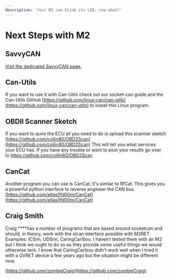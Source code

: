 ```yaml
---
description: 'Your M2 can blink its LED, now what?'
---
```


# Next Steps with M2

## SavvyCAN

[Visit the dedicated SavvyCAN page.](use-m2-with-savvycan.md)

## Can-Utils

If you want to use it with Can-Utils check out our socket-can guide and the Can-Utils GitHub [https://github.com/linux-can/can-utils](https://github.com/linux-can/can-utils) to install this Linux program.

## OBDII Scanner Sketch

If you want to quire the ECU all you need to do is upload this scanner sketch [https://github.com/collin80/OBD2Scan](https://github.com/collin80/OBD2Scan)  This will tell you what services your ECU has. If you have any trouble or want to post your results go over to [https://github.com/collin80/OBD2Scan](https://github.com/collin80/OBD2Scan)

## CanCat

Another program you can use is CanCat; it's similar to RfCat. This gives you a powerful python interface to reverse engineer the CAN bus. [https://github.com/atlas0fd00m/CanCat](https://github.com/atlas0fd00m/CanCat)

## Craig Smith

Craig ****has a number of programs that are based around socketcan and should, in theory, work with the slcan interface possible with M2RET. Examples: ICSim, UDSim, CaringCaribou. I haven’t tested them with an M2 but I think we ought to do so as they provide some useful things we would otherwise lack. I know that CaringCaribou didn’t work well when I tried it with a GVRET device a few years ago but the situation might be different now.

[https://github.com/zombieCraig](https://github.com/zombieCraig)


